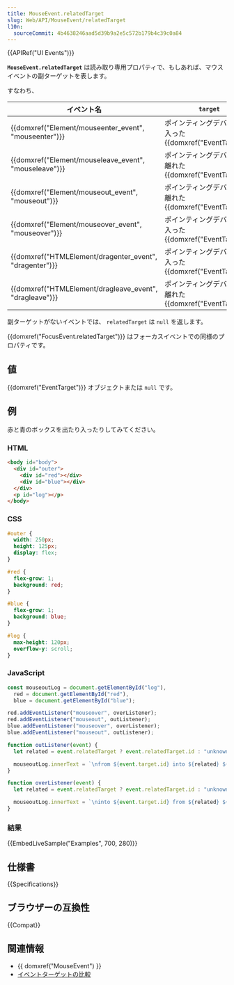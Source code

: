 ```yaml
---
title: MouseEvent.relatedTarget
slug: Web/API/MouseEvent/relatedTarget
l10n:
  sourceCommit: 4b4638246aad5d39b9a2e5c572b179b4c39c0a84
---
```


{{APIRef("UI Events")}}

**`MouseEvent.relatedTarget`** は読み取り専用プロパティで、もしあれば、マウスイベントの副ターゲットを表します。

すなわち、

<table class="no-markdown">
  <thead>
    <tr>
      <th>イベント名</th>
      <th><code>target</code></th>
      <th><code>relatedTarget</code></th>
    </tr>
  </thead>
  <tbody>
    <tr>
      <td>{{domxref("Element/mouseenter_event", "mouseenter")}}</td>
      <td>
        ポインティングデバイスが入った {{domxref("EventTarget")}}
      </td>
      <td>
        ポインティングデバイスが離れた {{domxref("EventTarget")}}
      </td>
    </tr>
    <tr>
      <td>{{domxref("Element/mouseleave_event", "mouseleave")}}</td>
      <td>
        ポインティングデバイスが離れた {{domxref("EventTarget")}}
      </td>
      <td>
        ポインティングデバイスが入った {{domxref("EventTarget")}}
      </td>
    </tr>
    <tr>
      <td>{{domxref("Element/mouseout_event", "mouseout")}}</td>
      <td>
        ポインティングデバイスが離れた {{domxref("EventTarget")}}
      </td>
      <td>
        ポインティングデバイスが入った {{domxref("EventTarget")}}
      </td>
    </tr>
    <tr>
      <td>{{domxref("Element/mouseover_event", "mouseover")}}</td>
      <td>
        ポインティングデバイスが入った {{domxref("EventTarget")}}
      </td>
      <td>
        ポインティングデバイスが離れた {{domxref("EventTarget")}}
      </td>
    </tr>
    <tr>
      <td>{{domxref("HTMLElement/dragenter_event", "dragenter")}}</td>
      <td>
        ポインティングデバイスが入った {{domxref("EventTarget")}}
      </td>
      <td>
        ポインティングデバイスが離れた {{domxref("EventTarget")}}
      </td>
    </tr>
    <tr>
      <td>{{domxref("HTMLElement/dragleave_event", "dragleave")}}</td>
      <td>
        ポインティングデバイスが離れた {{domxref("EventTarget")}}
      </td>
      <td>
        ポインティングデバイスが入った {{domxref("EventTarget")}}
      </td>
    </tr>
  </tbody>
</table>

副ターゲットがないイベントでは、 `relatedTarget` は
`null` を返します。

{{domxref("FocusEvent.relatedTarget")}} はフォーカスイベントでの同様のプロパティです。

## 値

{{domxref("EventTarget")}} オブジェクトまたは `null` です。

## 例

赤と青のボックスを出たり入ったりしてみてください。

### HTML

```html
<body id="body">
  <div id="outer">
    <div id="red"></div>
    <div id="blue"></div>
  </div>
  <p id="log"></p>
</body>
```

### CSS

```css
#outer {
  width: 250px;
  height: 125px;
  display: flex;
}

#red {
  flex-grow: 1;
  background: red;
}

#blue {
  flex-grow: 1;
  background: blue;
}

#log {
  max-height: 120px;
  overflow-y: scroll;
}
```

### JavaScript

```js
const mouseoutLog = document.getElementById("log"),
  red = document.getElementById("red"),
  blue = document.getElementById("blue");

red.addEventListener("mouseover", overListener);
red.addEventListener("mouseout", outListener);
blue.addEventListener("mouseover", overListener);
blue.addEventListener("mouseout", outListener);

function outListener(event) {
  let related = event.relatedTarget ? event.relatedTarget.id : "unknown";

  mouseoutLog.innerText = `\nfrom ${event.target.id} into ${related} ${mouseoutLog.innerText}`;
}

function overListener(event) {
  let related = event.relatedTarget ? event.relatedTarget.id : "unknown";

  mouseoutLog.innerText = `\ninto ${event.target.id} from ${related} ${mouseoutLog.innerText}`;
}
```

### 結果

{{EmbedLiveSample("Examples", 700, 280)}}

## 仕様書

{{Specifications}}

## ブラウザーの互換性

{{Compat}}

## 関連情報

- {{ domxref("MouseEvent") }}
- [イベントターゲットの比較](/ja/docs/Web/API/Event/Comparison_of_Event_Targets)
